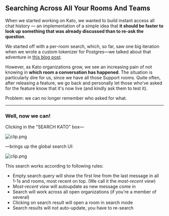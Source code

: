 ## Searching Across All Your Rooms And Teams

When we started working on Kato, we wanted to build instant access all chat history — an implementation of a simple idea that **it should be faster to look up something that was already discussed than to re-ask the question**.

We started off with a per-room search, which, so far, saw one big iteration when we wrote a custom tokenizer for Postgres&#8212;we talked about that adventure in [this blog post](https://kato.im/articles/search-in-kato-works-even-better-now).

However, as Kato organizations grow, we see an increasing pain of not knowing in **which room a conversation has happened**. The situation is particularly dire for us, since we have all those Support rooms. Quite often, after releasing a feature, we go back and personally let those who've asked for the feature know that it's now live (and kindly ask them to test it).

Problem: we can no longer remember who asked for what.

***

### Well, now we can!

Clicking in the "SEARCH KATO" box&#8212; 

![clip.png](https://s3.amazonaws.com/kato-share/f6e89d68ef615d67df98980a235630ca7beef89e108f453be967249d11f79c4/clip.png)

&#8212;brings up the global search UI:

![clip.png](https://s3.amazonaws.com/kato-share/e4d9ec9b18fda966e2ac604e9e23bf8ddf76172891cd6b7657fb80761bc24d04/clip.png)

This search works according to following rules:

 - Empty search query will show the first line from the last message in all 1-1s and rooms, most recent on top. (We call it the _most-recent view_)
 - _Most-recent view_ will autoupdate as new message come in
 - Search will work across all open organizations (if you're a member of several)
 - Clicking on search result will open a room in search mode
 - Search results will not auto-update, you have to re-search
